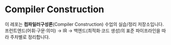 # Compiler Construction

이 레포는 **컴파일러구성론**(Compiler Construction) 수업의 실습/정리 저장소입니다.  
프런트엔드(어휘·구문·의미) → IR → 백엔드(최적화·코드 생성)의 표준 파이프라인을 따라 주차별로 정리합니다.

